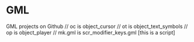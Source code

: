 # GML
GML projects on Github
// oc is object_cursor
// ot is object_text_symbols
// op is object_player
// mk.gml is scr_modifier_keys.gml [this is a script]
